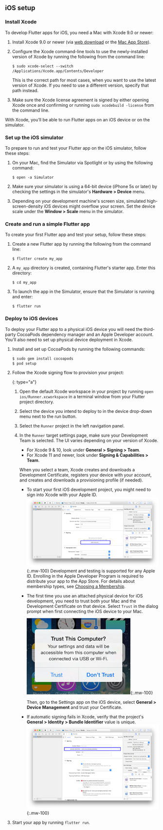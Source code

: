 ## iOS setup

### Install Xcode

To develop Flutter apps for iOS, you need a Mac with Xcode 9.0 or newer:

 1. Install Xcode 9.0 or newer
    (via [web download](https://developer.apple.com/xcode/) or
    the [Mac App Store](https://itunes.apple.com/us/app/xcode/id497799835)).
 1. Configure the Xcode command-line tools to use the newly-installed
    version of Xcode by
    running the following from the command line:

    ```terminal
    $ sudo xcode-select --switch /Applications/Xcode.app/Contents/Developer
    ```

    This is the correct path for most cases, when you want to use
    the latest version of Xcode.
    If you need to use a different version, specify that path instead.

 1. Make sure the Xcode license agreement is signed by either opening
    Xcode once and confirming or running
    `sudo xcodebuild -license` from the command line.

With Xcode, you’ll be able to run Flutter apps on an iOS device
or on the simulator.

### Set up the iOS simulator

To prepare to run and test your Flutter app on the iOS simulator,
follow these steps:

 1. On your Mac, find the Simulator via Spotlight or by using the
    following command:

    ```terminal
    $ open -a Simulator
    ```

 2. Make sure your simulator is using a 64-bit device (iPhone 5s or later)
    by checking the settings in the simulator's **Hardware > Device** menu.
 3. Depending on your development machine's screen size,
    simulated high-screen-density iOS devices
    might overflow your screen. Set the device scale under the
    **Window > Scale** menu in the simulator.

### Create and run a simple Flutter app

To create your first Flutter app and test your setup, follow these steps:

 1. Create a new Flutter app by running the following from the command line:
 
    ```terminal
    $ flutter create my_app
    ```

 2. A `my_app` directory is created, containing Flutter's starter app.
    Enter this directory:
 
    ```terminal
    $ cd my_app
    ```
 
 3. To launch the app in the Simulator,
    ensure that the Simulator is running and enter:

    ```terminal
    $ flutter run
    ```

### Deploy to iOS devices

To deploy your Flutter app to a physical iOS device you will need the
third-party CocoaPods dependency manager and an Apple Developer account.
You'll also need to set up physical device deployment in Xcode.

 1. Install and set up CocoaPods by running the following commands:

    ```terminal
    $ sudo gem install cocoapods
    $ pod setup
    ```

 1. Follow the Xcode signing flow to provision your project:

     {: type="a"}
     1. Open the default Xcode workspace in your project by running `open
        ios/Runner.xcworkspace` in a terminal window from your Flutter project
        directory.
     1. Select the device you intend to deploy to in the device drop-down
        menu next to the run button.
     1. Select the `Runner` project in the left navigation panel.
     1. In the `Runner` target settings page,
        make sure your Development Team is selected.
        The UI varies depending on your version of Xcode.
        * For Xcode 9 & 10, look under **General > Signing > Team**.
        * For Xcode 11 and newer, look under **Signing & Capabilities > Team**.

        When you select a team,
        Xcode creates and downloads a Development Certificate,
        registers your device with your account,
        and creates and downloads a provisioning profile (if needed).

        * To start your first iOS development project,
          you might need to sign into
          Xcode with your Apple ID. ![Xcode account add][]{:.mw-100}
          Development and testing is supported for any Apple ID.
          Enrolling in the Apple Developer Program is required to
          distribute your app to the App Store.
          For details about membership types,
          see [Choosing a Membership][].

        * The first time you use an attached physical device for iOS
          development, you need to trust both your Mac and the Development
          Certificate on that device. Select `Trust` in the dialog prompt when
          first connecting the iOS device to your Mac.

          ![Trust Mac][]{:.mw-100}

          Then, go to the Settings app on the iOS device, select **General >
          Device Management** and trust your Certificate.

        * If automatic signing fails in Xcode, verify that the project's
          **General > Identity > Bundle Identifier** value is unique.
          ![Check the app's Bundle ID][]{:.mw-100}

 1. Start your app by running `flutter run`.

[Check the app's Bundle ID]: /images/setup/xcode-unique-bundle-id.png
[Choosing a Membership]: https://developer.apple.com/support/compare-memberships
[Trust Mac]: /images/setup/trust-computer.png
[Xcode account add]: /images/setup/xcode-account.png
